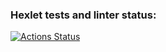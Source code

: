 ### Hexlet tests and linter status:
[![Actions Status](https://github.com/NataliaChunikhina/frontend-project-lvl2/workflows/hexlet-check/badge.svg)](https://github.com/NataliaChunikhina/frontend-project-lvl2/actions)